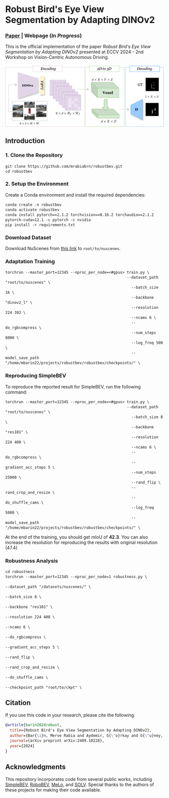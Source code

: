 # Robust Bird's Eye View Segmentation by Adapting DINOv2

### [Paper](https://www.arxiv.org/pdf/2409.10228) | Webpage (*In Progress*)

This is the official implementation of the paper *Robust Bird's Eye View Segmentation by Adapting DINOv2* presented at ECCV 2024 - 2nd Workshop on Vision-Centric Autonomous Driving.

![](figures/methodology.png)


## Introduction

### 1\. Clone the Repository
```
git clone https://github.com/mrabiabrn/robustbev.git
cd robustbev
```

### 2\. Setup the Environment
Create a Conda environment and install the required dependencies:
```
conda create -n robustbev
conda activate robustbev
conda install pytorch==2.1.2 torchvision==0.16.2 torchaudio==2.1.2  pytorch-cuda=12.1 -c pytorch -c nvidia
pip install -r requirements.txt
```

### Download Dataset

Download NuScenes from [this link](https://www.nuscenes.org/) to `root/to/nuscenes`.


### Adaptation Training
```
torchrun --master_port=12345 --nproc_per_node=<#gpus> train.py \
                                                      --dataset_path "root/to/nuscenes" \
                                                        --batch_size 16 \
                                                        --backbone "dinov2_l" \
                                                        --resolution 224 392 \
                                                        --ncams 6 \
                                                        --do_rgbcompress \
                                                        --num_steps 8000 \
                                                        --log_freq 500 \
                                                        --model_save_path "/home/mbarin22/projects/robustbev/robustbev/checkpoints/" \
```


### Reproducing SimpleBEV
To reproduce the reported result for SimpleBEV, run the following command:
```
torchrun --master_port=12345 --nproc_per_node=<#gpus> train.py \
                                                      --dataset_path "root/to/nuscenes" \
                                                        --batch_size 8 \
                                                        --backbone "res101" \
                                                        --resolution 224 400 \
                                                        --ncams 6 \
                                                        --do_rgbcompress \
                                                        --gradient_acc_steps 5 \
                                                        --num_steps 25000 \
                                                        --rand_flip \
                                                        --rand_crop_and_resize \
                                                        --do_shuffle_cams \
                                                        --log_freq 5000 \
                                                        --model_save_path "/home/mbarin22/projects/robustbev/robustbev/checkpoints/" \

```
At the end of the training, you should get mIoU of **42.3**. You can also increase the resolution for reproducing the results with original resolution (47.4)


### Robustness Analysis

```
cd robustness
torchrun --master_port=12345 --nproc_per_node=1 robustness.py \
                                                                                     --dataset_path "/datasets/nuscenes/" \
                                                                                     --batch_size 8 \
                                                                                     --backbone "res101" \
                                                                                     --resolution 224 400 \
                                                                                     --ncams 6 \
                                                                                     --do_rgbcompress \
                                                                                     --gradient_acc_steps 5 \
                                                                                     --rand_flip \
                                                                                     --rand_crop_and_resize \
                                                                                     --do_shuffle_cams \
                                                                                     --checkpoint_path "root/to/ckpt" \

```
## Citation

If you use this code in your research, please cite the following:
```bibtex
@article{barin2024robust,
  title={Robust Bird's Eye View Segmentation by Adapting DINOv2},
  author={Bar{\i}n, Merve Rabia and Aydemir, G{\"o}rkay and G{\"u}ney, Fatma},
  journal={arXiv preprint arXiv:2409.10228},
  year={2024}
}
```

## Acknowledgments
This repository incorporates code from several public works, including [SimpleBEV](https://github.com/aharley/simple_bev), [RoboBEV](https://github.com/Daniel-xsy/RoboBEV), [MeLo](https://github.com/JamesQFreeman/LoRA-ViT), and [SOLV](https://github.com/gorkaydemir/SOLV). Special thanks to the authors of these projects for making their code available.